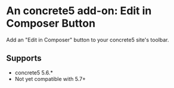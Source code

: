 # An concrete5 add-on: Edit in Composer Button

Add an "Edit in Composer" button to your concrete5 site's toolbar.

## Supports

* concrete5 5.6.*
* Not yet compatible with 5.7+
